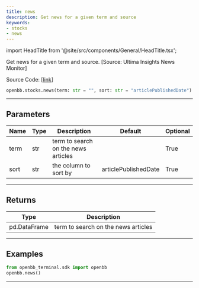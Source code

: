 ```yaml
---
title: news
description: Get news for a given term and source
keywords:
- stocks
- news
---
```


import HeadTitle from '@site/src/components/General/HeadTitle.tsx';

<HeadTitle title="stocks.news - Reference | OpenBB SDK Docs" />

Get news for a given term and source. [Source: Ultima Insights News Monitor]

Source Code: [[link](https://github.com/OpenBB-finance/OpenBBTerminal/tree/main/openbb_terminal/common/ultima_newsmonitor_model.py#L26)]

```python wordwrap
openbb.stocks.news(term: str = "", sort: str = "articlePublishedDate")
```

---

## Parameters

| Name | Type | Description | Default | Optional |
| ---- | ---- | ----------- | ------- | -------- |
| term | str | term to search on the news articles |  | True |
| sort | str | the column to sort by | articlePublishedDate | True |


---

## Returns

| Type | Description |
| ---- | ----------- |
| pd.DataFrame | term to search on the news articles |
---

## Examples

```python
from openbb_terminal.sdk import openbb
openbb.news()
```

---

